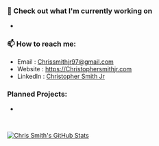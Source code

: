 
### 👷 Check out what I'm currently working on
-
### 📫 How to reach me:
  - Email     : [Chrissmithjr97@gmail.com](Chrissmithjr97@gmail.com)
  - Website   : <https://Christophersmithjr.com>
  - LinkedIn  : [Christopher Smith Jr](https://www.linkedin.com/in/chrissmithjr/)

### Planned Projects:
- 

<br/>
<p align="left">
  <a href="https://github.com/ChrisS561">
    <img src="https://github-readme-stats.vercel.app/api?username=ChrisS561&show_icons=true&theme=dark&hide=stars" alt="Chris Smith's GitHub Stats">
  </a>
</p>

<!--
**ChrisS561/ChrisS561** is a ✨ _special_ ✨ repository because its `README.md` (this file) appears on your GitHub profile.

Here are some ideas to get you started:

- 🔭 I’m currently working on ...

- 🌱 I’m currently learning ...
- 👯 I’m looking to collaborate on ...
- 🤔 I’m looking for help with ...
- 💬 Ask me about ...
- 📫 How to reach me: ...
- 😄 Pronouns: ...
- ⚡ Fun fact: ...
-->
